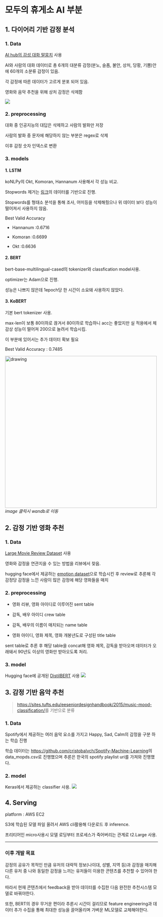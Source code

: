 # 모두의 휴게소 AI 부분

## 1. 다이어리 기반 감정 분석

### 1. Data
[AI hub의 감성 대화 말뭉치](https://aihub.or.kr/aidata/7978) 사용 

AI와 사람의 대화 데이터로 총 6개의 대분류 감정(분노, 슬픔, 불안, 상처, 당황, 기쁨)안에 60개의 소분류 감정이 있음.

각 감정에 따른 데이터가 고르게 분포 되어 있음.  

영화와 음악 추천을 위해 상처 감정은 삭제함

![](https://images.velog.io/images/yerimch/post/daa31f66-909f-4081-8fbd-b7efd520ba7c/image.png)

### 2. preprocessing
대화 중 인공지능의 대답은 삭제하고 사람의 발화만 저장

사람의 발화 중 문자에 해당하지 않는 부분은 regex로 삭제

이후 감정 숫자 인덱스로 변환

### 3. models

#### 1. LSTM
koNLPy의 Okt, Komoran, Hannanum 사용해서 각 성능 비교.

Stopwords 제거는 [링크](https://www.ranks.nl/stopwords/korean)의 데이터를 기반으로 진행.

Stopwords를 형태소 분석을 통해 조사, 어미등을 삭제해줬으나 위 데이터 보다 성능이 떨어져서 사용하지 않음.

Best Valid Accuracy

- Hannanum :0.6716

- Komoran :0.6699

- Okt :0.6636

#### 2. BERT
bert-base-multilingual-cased의 tokenizer와 classfication model사용.

optimizer는 Adam으로 진행.

성능은 나쁘지 않은데 1epoch당 한 시간이 소요돼 사용하지 않았다.

#### 3. KoBERT
기본 bert tokenizer 사용.

max-len이 보통 80이하로 끊겨서 80이하로 학습하니 acc는 좋았지만 실 적용에서 체감상 성능이 떨어져 200으로 늘려서 학습시킴.

이 부분에 있어서는 추가 데이터 확보 필요

Best Valid Accuracy : 0.7485

<a href="https://wandb.ai/yerim/2022SCHackathon?workspace=user-yerim" target="_blank"><img src="https://images.velog.io/images/yerimch/post/24b54f10-8606-4f85-b711-7e7d9c6cedec/Section-2-Panel-1-xa1da7868.png" alt="drawing" width="500"/></a>
_image 클릭시 wandb로 이동_
## 2. 감정 기반 영화 추천

### 1. Data
[Large Movie Review Dataset](https://ai.stanford.edu/~amaas/data/sentiment/) 사용

영화와 감정을 연관지을 수 있는 방법을 리뷰에서 찾음.

hugging face에서 제공하는 [emotion dataset](https://huggingface.co/datasets/emotion)으로 학습시킨 후 review로 추론해 각 감정당 감정을 느낀 사람이 많은 감정에 해당 영화들을 매치

### 2. preprocessing
- 영화 리뷰, 영화 아이디로 이루어진 sent table

- 감독, 배우 아이디 crew table

- 감독, 배우의 이름이 매치되는 name table

- 영화 아이디, 영화 제목, 영화 개봉년도로 구성된 title table

sent table로 추론 후 해당 table을 concat해 영화 제목, 감독을 받아오며 데이터가 오래돼서 90년도 이상의 영화만 받아오도록 처리.
### 3. model
Hugging face에 공개된 [DistilBERT](https://huggingface.co/docs/transformers/model_doc/distilbert) 사용
![](https://images.velog.io/images/yerimch/post/2aab44f8-25f9-4a58-a148-d393c5b9b27d/image.png)
## 3. 감정 기반 음악 추천
><https://sites.tufts.edu/eeseniordesignhandbook/2015/music-mood-classification/>를 기반으로 분류

### 1. Data
Spotify에서 제공하는 여러 음악 요소를 가지고 Happy, Sad, Calm의 감정을 구분 하는 학습 진행

학습 데이터는 <https://github.com/cristobalvch/Spotify-Machine-Learning>의 data_mopds.csv로 진행했으며 추론은 한국의 spotify playlist uri를 가져와 진행했다.
### 2. model
Keras에서 제공하는 classifier 사용.
![](https://images.velog.io/images/yerimch/post/c394c51b-4e51-446b-a5f9-203592b4c7c6/image.png)
## 4. Serving

platform : AWS EC2

S3에 학습된 모델 파일 올려서 AWS cli활용해 다운로드 후 inference.

프리티어인 micro사용시 모델 로딩부터 프로세스가 죽어버리는 관계로 t2.Large 사용.

---
### 이후 개발 목표

감정의 공유가 목적인 만큼 유저의 대략적 정보(나이대, 성별, 지역 등)과 감정을 매치해 다른 유저 중 나와 동일한 감정을 느끼는 유저들이 이용한 콘텐츠를 추천할 수 있어야 한다.

따라서 현재 콘텐츠에서 feedback을 받아 데이터를 수집한 다음 완전한 추천시스템 모델로 바꿔야한다.

또한, BERT의 경우 무거운 편이라 추론시 시간이 걸리므로 feature engineering과 데이터 추가 수집을 통해 최대한 성능을 끌어올리며 가벼운 ML모델로 교체해야한다. 
